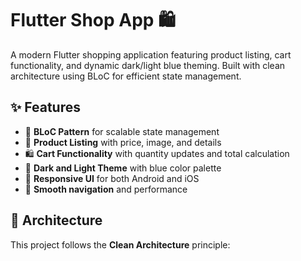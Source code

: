 # Flutter Shop App 🛍️

A modern Flutter shopping application featuring product listing, cart functionality, and dynamic dark/light blue theming. Built with clean architecture using BLoC for efficient state management.

## ✨ Features

- 🧱 **BLoC Pattern** for scalable state management
- 🛒 **Product Listing** with price, image, and details
- 🛍️ **Cart Functionality** with quantity updates and total calculation
- 🌙 **Dark and Light Theme** with blue color palette
- 📱 **Responsive UI** for both Android and iOS
- 🚀 **Smooth navigation** and performance

## 🧩 Architecture

This project follows the **Clean Architecture** principle:


